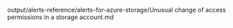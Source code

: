 output/alerts-reference/alerts-for-azure-storage/Unusual change of access permissions in a storage account.md